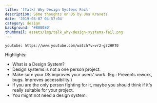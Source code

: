 ```yaml
---
title: '[Talk] Why Design Systems Fail'
description: Some thoughts on DS by Una Kravets
date: '2019-03-07 04:57:04'
category: design
background: '#800080'
thumbnail: assets/img/talk_why-design-systems-fail.png
---
```


`youtube: https://www.youtube.com/watch?v=vr2-g72HRT0`

Highlights:

* What is a Design System?
* Design systems is not a one person project.
* Make sure your DS improves your users' work.
  (Eg.: Prevents rework, bugs. Improves accessibility.)
* If you are the only person fighting for it, maybe you should think if it's really suitable for your project.
* You might not need a design system.
